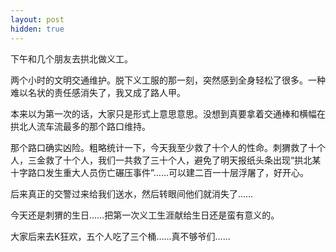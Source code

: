 ```yaml
---
layout: post
hidden: true
---
```

下午和几个朋友去拱北做义工。

两个小时的文明交通维护。脱下义工服的那一刻，突然感到全身轻松了很多。一种难以名状的责任感消失了，我又成了路人甲。
  
本来以为第一次的话，大家只是形式上意思意思。没想到真要拿着交通棒和横幅在拱北人流车流最多的那个路口维持。
  
那个路口确实凶险。粗略统计一下，今天我至少救了十个人的性命。刺猬救了十个人，三金救了十个人，我们一共救了三十个人，避免了明天报纸头条出现“拱北某十字路口发生重大人员伤亡碾压事件”……可以建二百一十层浮屠了，好开心。
  
后来真正的交警过来给我们送水，然后转眼间他们就消失了……
  
今天还是刺猬的生日……把第一次义工生涯献给生日还是蛮有意义的。
  
大家后来去K狂欢，五个人吃了三个桶……真不够爷们……